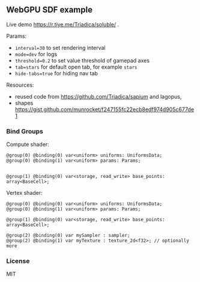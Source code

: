 ## WebGPU SDF example

Live demo https://r.tiye.me/Triadica/soluble/ .

Params:

- `interval=30` to set rendering interval
- `mode=dev` for logs
- `threshold=0.2` to set value threshold of gamepad axes
- `tab=stars` for default open tab, for example `stars`
- `hide-tabs=true` for hiding nav tab

Resources:

- reused code from https://github.com/Triadica/sapium and lagopus,
- shapes https://gist.github.com/munrocket/f247155fc22ecb8edf974d905c677de1

### Bind Groups

Compute shader:

```wgsl
@group(0) @binding(0) var<uniform> uniforms: UniformsData;
@group(0) @binding(1) var<uniform> params: Params;


@group(1) @binding(0) var<storage, read_write> base_points: array<BaseCell>;
```

Vertex shader:

```wgsl
@group(0) @binding(0) var<uniform> uniforms: UniformsData;
@group(0) @binding(1) var<uniform> params: Params;

@group(1) @binding(0) var<storage, read_write> base_points: array<BaseCell>;

@group(2) @binding(0) var mySampler : sampler;
@group(2) @binding(1) var myTexture : texture_2d<f32>; // optionally more
```

### License

MIT

